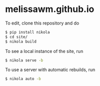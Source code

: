 # melissawm.github.io

To edit, clone this repository and do

```bash
$ pip install nikola
$ cd site/
$ nikola build
```

To see a local instance of the site, run

```bash
$ nikola serve -b
```

To use a server with automatic rebuilds, run

```bash
$ nikola auto -b
```
